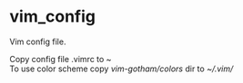 # vim_config
Vim config file.

Copy config file .vimrc to \~\
To use color scheme copy _vim-gotham/colors_ dir to _\~/.vim/_
